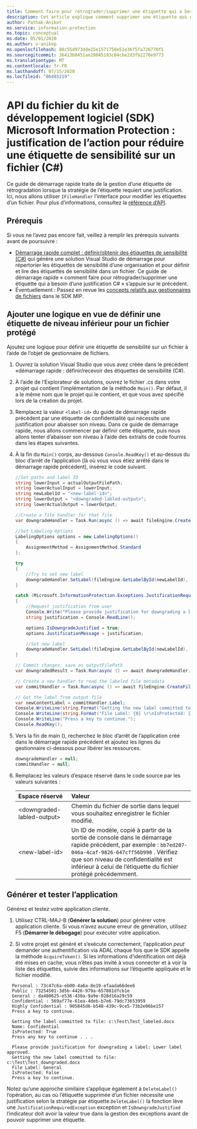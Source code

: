 ```yaml
---
title: Comment faire pour rétrograder/supprimer une étiquette qui a besoin d’une justification (C#)
description: Cet article explique comment supprimer une étiquette qui nécessite une justification ou la faire passer à une version antérieure.
author: Pathak-Aniket
ms.service: information-protection
ms.topic: conceptual
ms.date: 05/01/2020
ms.author: v-anikep
ms.openlocfilehash: 88c55d973dde25e1571750e51e36f5fa726770f5
ms.sourcegitcommit: 36413b0451ae28045193c04cbe2d3fb2270e9773
ms.translationtype: MT
ms.contentlocale: fr-FR
ms.lasthandoff: 07/15/2020
ms.locfileid: "86403219"
---
```

# <a name="microsoft-information-protection-sdk-file-api---action-justification-for-lowering-a-sensitivity-label-on-a-file-c"></a>API du fichier du kit de développement logiciel (SDK) Microsoft Information Protection : justification de l’action pour réduire une étiquette de sensibilité sur un fichier (C#)

Ce guide de démarrage rapide traite de la gestion d’une étiquette de rétrogradation lorsque la stratégie de l’étiquette requiert une justification. Ici, nous allons utiliser `IFileHandler` l’interface pour modifier les étiquettes d’un fichier. Pour plus d’informations, consultez la [référence d’API](/dotnet/api/?term=microsoft.informationprotection).

## <a name="prerequisites"></a>Prérequis

Si vous ne l’avez pas encore fait, veillez à remplir les prérequis suivants avant de poursuivre :

- [Démarrage rapide complet : définir/obtenir des étiquettes de sensibilité (C#)](quick-file-set-get-label-csharp.md) qui génère une solution Visual Studio de démarrage pour répertorier les étiquettes de sensibilité d’une organisation et pour définir et lire des étiquettes de sensibilité dans un fichier. Ce guide de démarrage rapide « comment faire pour rétrograder/supprimer une étiquette qui a besoin d’une justification C# » s’appuie sur le précédent.
- Éventuellement : Passez en revue les [concepts relatifs aux gestionnaires de fichiers](concept-handler-file-cpp.md) dans le SDK MIP.

## <a name="add-logic-to-set-a-lower-label-to-a-protected-file"></a>Ajouter une logique en vue de définir une étiquette de niveau inférieur pour un fichier protégé

Ajoutez une logique pour définir une étiquette de sensibilité sur un fichier à l’aide de l’objet de gestionnaire de fichiers.

1. Ouvrez la solution Visual Studio que vous avez créée dans le précédent «démarrage rapide : définir/recevoir des étiquettes de sensibilité (C#).

2. À l’aide de l’Explorateur de solutions, ouvrez le fichier .cs dans votre projet qui contient l’implémentation de la méthode `Main()`. Par défaut, il a le même nom que le projet qui le contient, et que vous avez spécifié lors de la création du projet.

3. Remplacez la valeur `<label-id>` du guide de démarrage rapide précédent par une étiquette de confidentialité qui nécessite une justification pour abaisser son niveau. Dans ce guide de démarrage rapide, nous allons commencer par définir cette étiquette, puis nous allons tenter d’abaisser son niveau à l’aide des extraits de code fournis dans les étapes suivantes.

4. À la fin du `Main()` corps, au-dessous `Console.ReadKey()` et au-dessus du bloc d’arrêt de l’application (là où vous vous étiez arrêté dans le démarrage rapide précédent), insérez le code suivant.

    ```csharp
    //Set paths and label ID
    string lowerInput = actualOutputFilePath;
    string lowerActualInput = lowerInput;
    string newLabelId = "<new-label-id>";
    string lowerOutput = "<downgraded-labled-output>";
    string lowerActualOutput = lowerOutput;

    //Create a file handler for that file
    var downgradeHandler = Task.Run(async () => await fileEngine.CreateFileHandlerAsync(lowerInput, lowerActualInput, true)).Result;

    //Set Labeling Options
    LabelingOptions options = new LabelingOptions()
    {
        AssignmentMethod = AssignmentMethod.Standard
    };

    try
    {
        //Try to set new label
        downgradeHandler.SetLabel(fileEngine.GetLabelById(newLabelId), options, new ProtectionSettings());
    }

    catch (Microsoft.InformationProtection.Exceptions.JustificationRequiredException)
    {
        //Request justification from user
        Console.Write("Please provide justification for downgrading a label: ");
        string justification = Console.ReadLine();

        options.IsDowngradeJustified = true;
        options.JustificationMessage = justification;

        //Set new label
        downgradeHandler.SetLabel(fileEngine.GetLabelById(newLabelId), options, new ProtectionSettings());
    }

    // Commit changes, save as outputFilePath
    var downgradedResult = Task.Run(async () => await downgradeHandler.CommitAsync(lowerActualOutput)).Result;

    // Create a new handler to read the labeled file metadata
    var commitHandler = Task.Run(async () => await fileEngine.CreateFileHandlerAsync(lowerOutput, lowerActualOutput, true)).Result;

    // Get the label from output file
    var newContentLabel = commitHandler.Label;
    Console.WriteLine(string.Format("Getting the new label committed to file: {0}", lowerOutput));
    Console.WriteLine(string.Format("File Label: {0} \r\nIsProtected: {1}", newContentLabel.Label.Name, newContentLabel.IsProtectionAppliedFromLabel.ToString()));
    Console.WriteLine("Press a key to continue.");
    Console.ReadKey();

    ```

5. Vers la fin de main (), recherchez le bloc d’arrêt de l’application créé dans le démarrage rapide précédent et ajoutez les lignes du gestionnaire ci-dessous pour libérer les ressources.

    ````csharp
    downgradeHandler = null;
    commitHandler = null;
    ````

6. Remplacez les valeurs d’espace réservé dans le code source par les valeurs suivantes :

   | Espace réservé | Valeur |
   |:----------- |:----- |
   | \<downgraded-labled-output\> | Chemin du fichier de sortie dans lequel vous souhaitez enregistrer le fichier modifié. |
   | \<new-label-id\> | Un ID de modèle, copié à partir de la sortie de console dans le démarrage rapide précédent, par exemple : `bb7ed207-046a-4caf-9826-647cff56b990` . Vérifiez que son niveau de confidentialité est inférieur à celui de l’étiquette du fichier protégé précédemment. |

## <a name="build-and-test-the-application"></a>Générer et tester l’application

Générez et testez votre application cliente.

1. Utilisez CTRL-MAJ-B (**Générer la solution**) pour générer votre application cliente. Si vous n’avez aucune erreur de génération, utilisez F5 (**Démarrer le débogage**) pour exécuter votre application.

2. Si votre projet est généré et s’exécute correctement, l’application *peut* demander une authentification via ADAL chaque fois que le SDK appelle la méthode `AcquireToken()`. Si les informations d’identification ont déjà été mises en cache, vous n’êtes pas invité à vous connecter et à voir la liste des étiquettes, suivie des informations sur l’étiquette appliquée et le fichier modifié.

  ```console
    Personal : 73c47c6a-eb00-4a6a-8e19-efaada66dee6
    Public : 73254501-3d5b-4426-979a-657881dfcb1e
    General : da480625-e536-430a-9a9e-028d16a29c59
    Confidential : 569af77e-61ea-4deb-b7e6-79dc73653959
    Highly Confidential : 905845d6-b548-439c-9ce5-73b2e06be157
    Press a key to continue.

    Getting the label committed to file: c:\Test\Test_labeled.docx
    Name: Confidential
    IsProtected: True
    Press any key to continue . . .

    Please provide justification for downgrading a label: Lower label approved.
    Getting the new label committed to file: c:\Test\Test_downgraded.docx
    File Label: General
    IsProtected: False
    Press a key to continue.
   ```

Notez qu’une approche similaire s’applique également à `DeleteLabel()` l’opération, au cas où l’étiquette supprimée d’un fichier nécessite une justification selon la stratégie par étiquette.`DeleteLabel()` la fonction lève une `JustificationRequiredException` exception et `IsDowngradeJustified` l’indicateur doit avoir la valeur true dans la gestion des exceptions avant de pouvoir supprimer une étiquette.